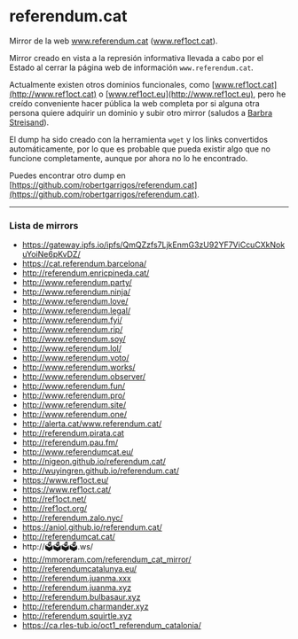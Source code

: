 # referendum.cat
Mirror de la web www.referendum.cat (www.ref1oct.cat).

Mirror creado en vista a la represión informativa llevada a cabo por el Estado al cerrar la página web de información `www.referendum.cat`.

Actualmente existen otros dominios funcionales, como [www.ref1oct.cat](http://www.ref1oct.cat) o [www.ref1oct.eu](http://www.ref1oct.eu), pero he creído conveniente hacer pública la web completa por si alguna otra persona quiere adquirir un dominio y subir otro mirror (saludos a [Barbra Streisand](https://es.wikipedia.org/wiki/Efecto_Streisand)).

El dump ha sido creado con la herramienta `wget` y los links convertidos automáticamente, por lo que es probable que pueda existir algo que no funcione completamente, aunque por ahora no lo he encontrado.

Puedes encontrar otro dump en [https://github.com/robertgarrigos/referendum.cat](https://github.com/robertgarrigos/referendum.cat).

---

### Lista de mirrors

* https://gateway.ipfs.io/ipfs/QmQZzfs7LjkEnmG3zU92YF7ViCcuCXkNokuYoiNe6pKvDZ/
* https://cat.referendum.barcelona/
* http://referendum.enricpineda.cat/
* http://www.referendum.party/
* http://www.referendum.ninja/
* http://www.referendum.love/
* http://www.referendum.legal/
* http://www.referendum.fyi/
* http://www.referendum.rip/
* http://www.referendum.soy/
* http://www.referendum.lol/
* http://www.referendum.voto/
* http://www.referendum.works/
* http://www.referendum.observer/
* http://www.referendum.fun/
* http://www.referendum.pro/
* http://www.referendum.site/
* http://www.referendum.one/
* http://alerta.cat/www.referendum.cat/
* http://referendum.pirata.cat
* http://referendum.pau.fm/
* http://www.referendumcat.eu/
* http://nigeon.github.io/referendum.cat/
* http://wuyingren.github.io/referendum.cat/
* https://www.ref1oct.eu/
* https://www.ref1oct.cat/
* http://ref1oct.net/
* http://ref1oct.org/
* http://referendum.zalo.nyc/
* https://aniol.github.io/referendum.cat/
* http://referendumcat.cat/
* http://🗳🗳🗳🗳.ws/
* http://mmoreram.com/referendum_cat_mirror/
* http://referendumcatalunya.eu/
* http://referendum.juanma.xxx
* http://referendum.juanma.xyz
* http://referendum.bulbasaur.xyz
* http://referendum.charmander.xyz
* http://referendum.squirtle.xyz
* https://ca.rles-tub.io/oct1_referendum_catalonia/


